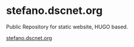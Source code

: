 # stefano.dscnet.org

Public Repository for static website, HUGO based.

[stefano.dscnet.org](http://stefano.dscnet.org)

